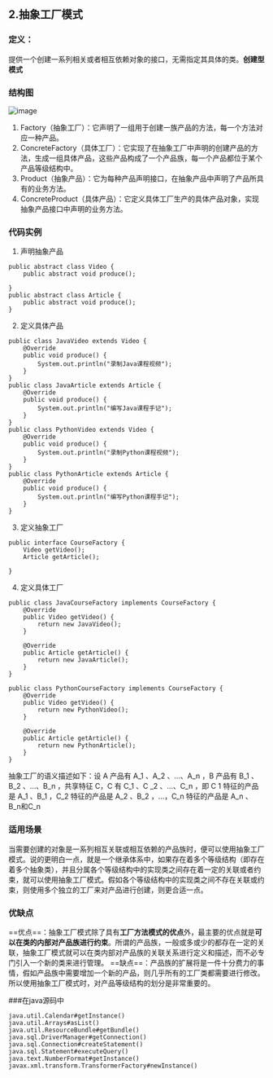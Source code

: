## 2.抽象工厂模式
### 定义：
提供一个创建一系列相关或者相互依赖对象的接口，无需指定其具体的类。**创建型模式**
### 结构图
![image](http://qcihljxys.bkt.clouddn.com/1594996782%281%29.png)
1. Factory（抽象工厂）：它声明了一组用于创建一族产品的方法，每一个方法对应一种产品。
2. ConcreteFactory（具体工厂）：它实现了在抽象工厂中声明的创建产品的方法，生成一组具体产品，这些产品构成了一个产品族，每一个产品都位于某个产品等级结构中。
2. Product（抽象产品）：它为每种产品声明接口，在抽象产品中声明了产品所具有的业务方法。
3. ConcreteProduct（具体产品）：它定义具体工厂生产的具体产品对象，实现抽象产品接口中声明的业务方法。

### 代码实例
1. 声明抽象产品

```
public abstract class Video {
    public abstract void produce();

}
public abstract class Article {
    public abstract void produce();
}
```
2. 定义具体产品

```
public class JavaVideo extends Video {
    @Override
    public void produce() {
        System.out.println("录制Java课程视频");
    }
}
public class JavaArticle extends Article {
    @Override
    public void produce() {
        System.out.println("编写Java课程手记");
    }
}
public class PythonVideo extends Video {
    @Override
    public void produce() {
        System.out.println("录制Python课程视频");
    }
}
public class PythonArticle extends Article {
    @Override
    public void produce() {
        System.out.println("编写Python课程手记");
    }
}

```



3. 定义抽象工厂
```
public interface CourseFactory {
    Video getVideo();
    Article getArticle();

}
```
4. 定义具体工厂

```
public class JavaCourseFactory implements CourseFactory {
    @Override
    public Video getVideo() {
        return new JavaVideo();
    }

    @Override
    public Article getArticle() {
        return new JavaArticle();
    }
}

public class PythonCourseFactory implements CourseFactory {
    @Override
    public Video getVideo() {
        return new PythonVideo();
    }

    @Override
    public Article getArticle() {
        return new PythonArticle();
    }
}
```
抽象工厂的语义描述如下：设 A 产品有 A_1  、A_2  、…、A_n   ，B 产品有 B_1  、B_2  、…、B_n   ，共享特征 C，C 有 C_1  、C _2   、…、C_n   ，即 C  1  特征的产品是 A_1  、B_1  ，C_2  特征的产品是 A_2  、B_2  ，…，C_n   特征的产品是 A_n   、B_n和C_n

### 适用场景
当需要创建的对象是一系列相互关联或相互依赖的产品族时，便可以使用抽象工厂模式。说的更明白一点，就是一个继承体系中，如果存在着多个等级结构（即存在着多个抽象类），并且分属各个等级结构中的实现类之间存在着一定的关联或者约束，就可以使用抽象工厂模式。假如各个等级结构中的实现类之间不存在关联或约束，则使用多个独立的工厂来对产品进行创建，则更合适一点。
### 优缺点
==优点==：抽象工厂模式除了具有**工厂方法模式的优点**外，最主要的优点就是**可以在类的内部对产品族进行约束**。所谓的产品族，一般或多或少的都存在一定的关联，抽象工厂模式就可以在类内部对产品族的关联关系进行定义和描述，而不必专门引入一个新的类来进行管理。
==缺点==：产品族的扩展将是一件十分费力的事情，假如产品族中需要增加一个新的产品，则几乎所有的工厂类都需要进行修改。所以使用抽象工厂模式时，对产品等级结构的划分是非常重要的。

###在java源码中
```
java.util.Calendar#getInstance()
java.util.Arrays#asList()
java.util.ResourceBundle#getBundle()
java.sql.DriverManager#getConnection()
java.sql.Connection#createStatement()
java.sql.Statement#executeQuery()
java.text.NumberFormat#getInstance()
javax.xml.transform.TransformerFactory#newInstance()
```